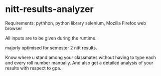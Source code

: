 # nitt-results-analyzer

Requirements: pythhon, python library selenium, Mozilla Firefox web browser

All inputs are to be given during the runtime.

majorly optimised for semester 2 nitt results.

Know where u stand among your classmates without having to type each and every roll number manually. And also get a detailed analysis of your results with respect to gpa.
